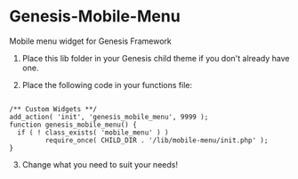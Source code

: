 Genesis-Mobile-Menu
===================

Mobile menu widget for Genesis Framework

1) Place this lib folder in your Genesis child theme if you don't already have one.

2) Place the following code in your functions file:

<code> 
/** Custom Widgets **/
add_action( 'init', 'genesis_mobile_menu', 9999 );
function genesis_mobile_menu() {
  if ( ! class_exists( 'mobile_menu' ) )
		 require_once( CHILD_DIR . '/lib/mobile-menu/init.php' );
}
</code>

3) Change what you need to suit your needs!
